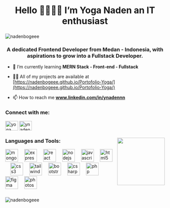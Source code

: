 <h1 align="center">Hello 😶‍🌫️😶‍🌫️ I’m Yoga Naden an IT enthusiast</h1>

###

<p align="left"> <img src="https://komarev.com/ghpvc/?username=nadenbogeee&label=Profile%20views&color=0e75b6&style=flat" alt="nadenbogeee" /> </p>
<h3 align="center">A dedicated Frontend Developer from Medan - Indonesia, with aspirations to grow into a Fullstack Developer.</h3>


- 🌱 I’m currently learning **MERN Stack - Front-end - Fullstack**

- 👨‍💻 All of my projects are available at [https://nadenbogeee.github.io/Portofolio-Yoga/](https://nadenbogeee.github.io/Portofolio-Yoga/)

- 📫 How to reach me **www.linkedin.com/in/ynadennn**

<h3 align="left">Connect with me:</h3>
<p align="left">
<a href="https://linkedin.com/in/yoga naden" target="blank"><img align="center" src="https://raw.githubusercontent.com/rahuldkjain/github-profile-readme-generator/master/src/images/icons/Social/linked-in-alt.svg" alt="yoga naden" height="30" width="40" /></a>
<a href="https://instagram.com/ynadennn" target="blank"><img align="center" src="https://raw.githubusercontent.com/rahuldkjain/github-profile-readme-generator/master/src/images/icons/Social/instagram.svg" alt="ynadennn" height="30" width="40" /></a>
</p>

###
<img align="right" height="150" src="https://i.imgflip.com/65efzo.gif"  />



###




<h3 align="left">Languages and Tools:</h3>
<div align="left">
   <img src="https://cdn.jsdelivr.net/gh/devicons/devicon/icons/mongodb/mongodb-original.svg" height="40" alt="mongodb logo"  />
  <img width="12" />
  <img src="https://cdn.jsdelivr.net/gh/devicons/devicon/icons/express/express-original.svg" height="40" alt="express logo"  />
  <img width="12" />
  <img src="https://cdn.jsdelivr.net/gh/devicons/devicon/icons/react/react-original.svg" height="40" alt="react logo"  />
  <img width="12" />
  <img src="https://cdn.jsdelivr.net/gh/devicons/devicon/icons/nodejs/nodejs-original.svg" height="40" alt="nodejs logo"  />
  <img width="12" />
  <img src="https://cdn.jsdelivr.net/gh/devicons/devicon/icons/javascript/javascript-original.svg" height="40" alt="javascript logo"  />
  <img width="12" />
  <img src="https://cdn.jsdelivr.net/gh/devicons/devicon/icons/html5/html5-original.svg" height="40" alt="html5 logo"  />
  <img width="12" />
  <img src="https://cdn.jsdelivr.net/gh/devicons/devicon/icons/css3/css3-original.svg" height="40" alt="css3 logo"  />
  <img width="12" />
  <img src="https://cdn.jsdelivr.net/gh/devicons/devicon/icons/tailwindcss/tailwindcss-original-wordmark.svg" height="40" alt="tailwindcss logo"  />
  <img width="12" />
  <img src="https://cdn.jsdelivr.net/gh/devicons/devicon/icons/bootstrap/bootstrap-original.svg" height="40" alt="bootstrap logo"  />
  <img width="12" />
  <img src="https://cdn.jsdelivr.net/gh/devicons/devicon/icons/csharp/csharp-original.svg" height="40" alt="csharp logo"  />
  <img width="12" />
  <img src="https://cdn.jsdelivr.net/gh/devicons/devicon/icons/php/php-original.svg" height="40" alt="php logo"  />
  <img width="12" />
  <img src="https://cdn.jsdelivr.net/gh/devicons/devicon/icons/figma/figma-original.svg" height="40" alt="figma logo"  />
  <img width="12" />
  <img src="https://cdn.jsdelivr.net/gh/devicons/devicon/icons/photoshop/photoshop-plain.svg" height="40" alt="photoshop logo"  />

</div>

###
<p><img align="center" src="https://github-readme-stats.vercel.app/api/top-langs?username=nadenbogeee&show_icons=true&locale=en&layout=compact" alt="nadenbogeee" /></p>



